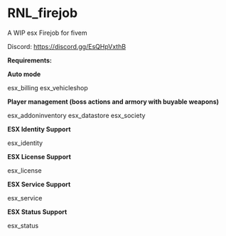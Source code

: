 # RNL_firejob
A WIP esx Firejob for fivem 

Discord: https://discord.gg/EsQHpVxthB

**Requirements:**

**Auto mode**

esx_billing
esx_vehicleshop

**Player management (boss actions and armory with buyable weapons)**

esx_addoninventory
esx_datastore
esx_society

**ESX Identity Support**

esx_identity

**ESX License Support**

esx_license

**ESX Service Support**

esx_service

**ESX Status Support**

esx_status
